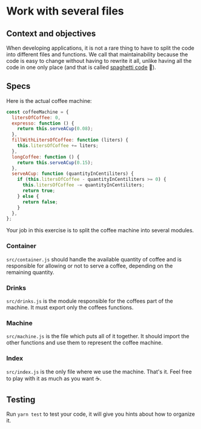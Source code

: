 # Work with several files

## Context and objectives

When developing applications, it is not a rare thing to have to split the code into different files and functions. We call that maintainability because the code is easy to change without having to rewrite it all, unlike having all the code in one only place (and that is called [spaghetti code](https://en.wikipedia.org/wiki/Spaghetti_code) 🍝).

## Specs

Here is the actual coffee machine:

```js
const coffeeMachine = {
  litersOfCoffee: 0,
  expresso: function () {
    return this.serveACup(0.08);
  },
  fillWithLitersOfCoffee: function (liters) {
    this.litersOfCoffee += liters;
  },
  longCoffee: function () {
    return this.serveACup(0.15);
  },
  serveACup: function (quantityInCentiliters) {
    if (this.litersOfCoffee - quantityInCentiliters >= 0) {
      this.litersOfCoffee -= quantityInCentiliters;
      return true;
    } else {
      return false;
    }
  },
};
```

Your job in this exercise is to split the coffee machine into several modules.

### Container

`src/container.js` should handle the available quantity of coffee and is responsible for allowing or not to serve a coffee, depending on the remaining quantity.

### Drinks

`src/drinks.js` is the module responsible for the coffees part of the machine. It must export only the coffees functions.

### Machine

`src/machine.js` is the file which puts all of it together. It should import the other functions and use them to represent the coffee machine.

### Index

`src/index.js` is the only file where we use the machine. That's it. Feel free to play with it as much as you want ☕.

## Testing

Run `yarn test` to test your code, it will give you hints about how to organize it.
